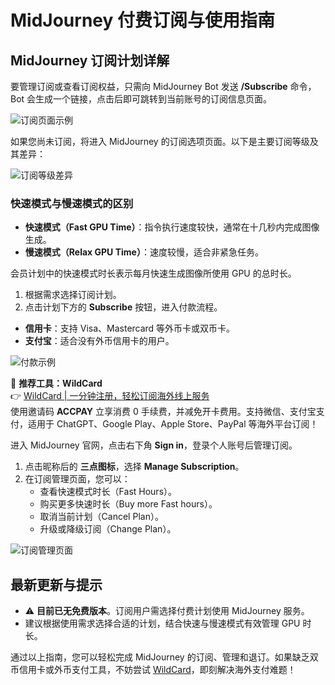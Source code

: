 # MidJourney 付费订阅与使用指南

## MidJourney 订阅计划详解

要管理订阅或查看订阅权益，只需向 MidJourney Bot 发送 **/Subscribe** 命令，Bot 会生成一个链接，点击后即可跳转到当前账号的订阅信息页面。

![订阅页面示例](https://camo.githubusercontent.com/604df47124cc118fe34cfb995f307d2c317b7ee1090a64c68edcf9d2a9f79ccc/68747470733a2f2f7374617469632e75786261696b652e636f6d2f75706c6f6164732f323032342f30312f64326235636133336264393730663634613633303166613735616532656232322d3737352e706e67)

如果您尚未订阅，将进入 MidJourney 的订阅选项页面。以下是主要订阅等级及其差异：

![订阅等级差异](https://camo.githubusercontent.com/63d616eefff79fd3661d05669b2ce393c25bd033f214efffa25c8fa9f28c9857/68747470733a2f2f7374617469632e75786261696b652e636f6d2f75706c6f6164732f323032342f30312f64326235636133336264393730663634613633303166613735616532656232322d3737362e706e67)

### 快速模式与慢速模式的区别

- **快速模式（Fast GPU Time）**：指令执行速度较快，通常在十几秒内完成图像生成。
- **慢速模式（Relax GPU Time）**：速度较慢，适合非紧急任务。

会员计划中的快速模式时长表示每月快速生成图像所使用 GPU 的总时长。

1. 根据需求选择订阅计划。
2. 点击计划下方的 **Subscribe** 按钮，进入付款流程。

- **信用卡**：支持 Visa、Mastercard 等外币卡或双币卡。
- **支付宝**：适合没有外币信用卡的用户。

![付款示例](https://camo.githubusercontent.com/d086b625537e1ec9a8e848e9ddd24755fa8e844cfb5e2ef9319cbb9787d1d8b1/68747470733a2f2f7374617469632e75786261696k652e636f6d2f75706c6f6164732f323032342f30312f64326235636133336264393730663634613633303166613735616532656232322d3737382e706e67)

📌 **推荐工具：WildCard**  
👉 [WildCard | 一分钟注册，轻松订阅海外线上服务](https://bbtdd.com/WildCard)  
使用邀请码 **ACCPAY** 立享消费 0 手续费，并减免开卡费用。支持微信、支付宝支付，适用于 ChatGPT、Google Play、Apple Store、PayPal 等海外平台订阅！

进入 MidJourney 官网，点击右下角 **Sign in**，登录个人账号后管理订阅。

1. 点击昵称后的 **三点图标**，选择 **Manage Subscription**。
2. 在订阅管理页面，您可以：
   - 查看快速模式时长（Fast Hours）。
   - 购买更多快速时长（Buy more Fast hours）。
   - 取消当前计划（Cancel Plan）。
   - 升级或降级订阅（Change Plan）。

![订阅管理页面](https://camo.githubusercontent.com/bb9496f7bc9e91f8080ffa34f4f2e3e8c4762c1775eecc17f16a2b2da3f6fc66/68747470733a2f2f7374617469632e75786261696b652e636f6d2f75706c6f6164732f323032342f30312f64326235636133336264393730663634613633303166613735616532656232322d3738312e706e67)

## 最新更新与提示

- ⚠️ **目前已无免费版本**。订阅用户需选择付费计划使用 MidJourney 服务。
- 建议根据使用需求选择合适的计划，结合快速与慢速模式有效管理 GPU 时长。

通过以上指南，您可以轻松完成 MidJourney 的订阅、管理和退订。如果缺乏双币信用卡或外币支付工具，不妨尝试 [WildCard](https://bbtdd.com/WildCard)，即刻解决海外支付难题！